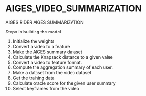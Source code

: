 # AIGES_VIDEO_SUMMARIZATION
AIGES RIDER AIGES SUMMARIZATION

Steps in building the model
1.	Initialize the weights
2.	Convert a video to a feature
3.	Make the AIGES summary dataset
4.	Calculate the Knapsack distance to a given value
5.	Convert a video to feature format.
6.	Compute the aggregation summary of each user.
7.	Make a dataset from the video dataset
8.	Get the training data
9.	Calculate oracle score for the given user summary
10.	Select keyframes from the video

